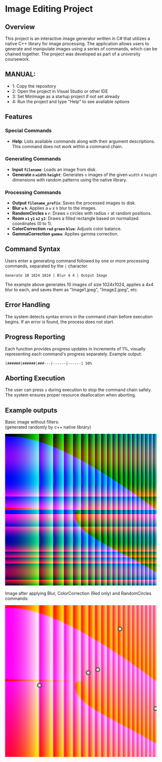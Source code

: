 # Image Editing Project

## Overview

This project is an interactive image generator written in C# that utilizes a native C++ library for image processing. The application allows users to generate and manipulate images using a series of commands, which can be chained together. The project was developed as part of a university coursework.

## MANUAL: 

- 1: Copy the repository
- 2: Open the project in Visual Studio or other IDE
- 3: Set MinImage as a startup project if not set already
- 4: Run the project and type "Help" to see avaliable options 

## Features

### Special Commands

- **Help**: Lists available commands along with their argument descriptions. This command does not work within a command chain.

### Generating Commands

- **Input `filename`**: Loads an image from disk.
- **Generate `n` `width` `height`**: Generates `n` images of the given `width` x `height` dimensions with random patterns using the native library.

### Processing Commands

- **Output `filename_prefix`**: Saves the processed images to disk.
- **Blur `w`  `h`**: Applies a `w` x `h` blur to the images.
- **RandomCircles `n`  `r`**: Draws `n` circles with radius `r` at random positions.
- **Room `x1`  `y1`  `x2`  `y2`**: Draws a filled rectangle based on normalized coordinates (0 to 1).
- **ColorCorrection `red`  `green`  `blue`**: Adjusts color balance.
- **GammaCorrection `gamma`**: Applies gamma correction.

## Command Syntax

Users enter a generating command followed by one or more processing commands, separated by the `|` character.

```
Generate 10 1024 1024 | Blur 4 4 | Output Image
```

The example above generates 10 images of size 1024x1024, applies a 4x4 blur to each, and saves them as "Image1.jpeg", "Image2.jpeg", etc.

## Error Handling

The system detects syntax errors in the command chain before execution begins. If an error is found, the process does not start.

## Progress Reporting

Each function provides progress updates in increments of 1%, visually representing each command's progress separately. Example output:

```
[######|######|###---|------|------] 50%
```

## Aborting Execution

The user can press `x` during execution to stop the command chain safely. The system ensures proper resource deallocation when aborting.


## Example outputs 

Basic image without filters:  
(generated randomly by c++ native library)  

<img src="exampleImages/default_5.jpeg" alt="Alt text" style="width: 500px; height: 500px;" />  
    
      

Image after applying Blur, ColorCorrection (Red only) and RandomCircles commands: 

<img src="exampleImages/default_1.jpeg" alt="Alt text" style="width: 500px; height: 500px;" />  



